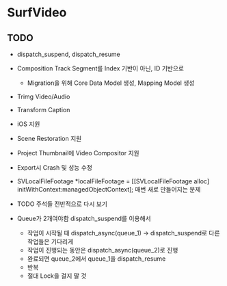 # SurfVideo

## TODO

- dispatch_suspend, dispatch_resume

- Composition Track Segment를 Index 기반이 아닌, ID 기반으로

  - Migration을 위해 Core Data Model 생성, Mapping Model 생성

- Trimg Video/Audio

- Transform Caption

- iOS 지원

- Scene Restoration 지원

- Project Thumbnail에 Video Compositor 지원

- Export시 Crash 및 성능 수정

- SVLocalFileFootage *localFileFootage = [[SVLocalFileFootage alloc] initWithContext:managedObjectContext]; 매번 새로 만들어지는 문제

- TODO 주석들 전반적으로 다시 보기

- Queue가 2개여야함 dispatch_suspend를 이용해서

    - 작업이 시작될 때 dispatch_async(queue_1) -> dispatch_suspend로 다른 작업들은 기다리게
    - 작업이 진행되는 동안은 dispatch_async(queue_2)로 진행
    - 완료되면 queue_2에서 queue_1을 dispatch_resume
    - 반복
    - 절대 Lock을 걸지 말 것
